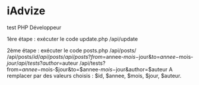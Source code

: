 # iAdvize
test  PHP Développeur

1ère étape : exécuter le code update.php
  /api/update

2ème étape : exécuter le code posts.php
  /api/posts/
  /api/posts/$id
  /api/posts
  /api/posts?from=$annee-$mois-$jour&to=$annee-$mois-$jour
  /api/tests?author=$auteur	
  /api/tests?from=$annee-$mois-$jour&to=$annee-$mois-$jour&author=$auteur
A remplacer par des valeurs choisis : $id, $annee, $mois, $jour, $auteur.
